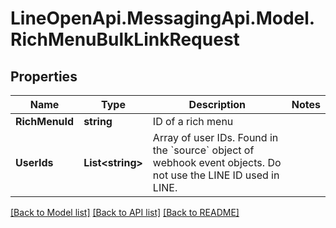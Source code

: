 # LineOpenApi.MessagingApi.Model.RichMenuBulkLinkRequest

## Properties

Name | Type | Description | Notes
------------ | ------------- | ------------- | -------------
**RichMenuId** | **string** | ID of a rich menu | 
**UserIds** | **List&lt;string&gt;** | Array of user IDs. Found in the &#x60;source&#x60; object of webhook event objects. Do not use the LINE ID used in LINE. | 

[[Back to Model list]](../README.md#documentation-for-models) [[Back to API list]](../README.md#documentation-for-api-endpoints) [[Back to README]](../README.md)


